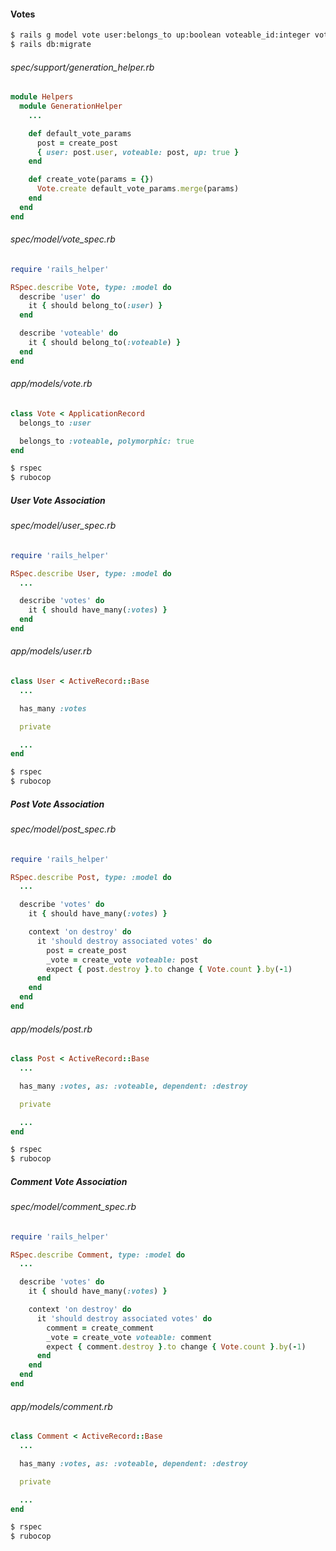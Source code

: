 #### Votes

```bash
$ rails g model vote user:belongs_to up:boolean voteable_id:integer voteable_type:string
$ rails db:migrate
```

###### spec/support/generation_helper.rb

```ruby
module Helpers
  module GenerationHelper
    ...

    def default_vote_params
      post = create_post
      { user: post.user, voteable: post, up: true }
    end

    def create_vote(params = {})
      Vote.create default_vote_params.merge(params)
    end
  end
end

```

###### spec/model/vote_spec.rb

```ruby
require 'rails_helper'

RSpec.describe Vote, type: :model do
  describe 'user' do
    it { should belong_to(:user) }
  end

  describe 'voteable' do
    it { should belong_to(:voteable) }
  end
end

```

###### app/models/vote.rb

```ruby
class Vote < ApplicationRecord
  belongs_to :user

  belongs_to :voteable, polymorphic: true
end

```

```bash
$ rspec
$ rubocop
```

##### User Vote Association

###### spec/model/user_spec.rb

```ruby
require 'rails_helper'

RSpec.describe User, type: :model do
  ...

  describe 'votes' do
    it { should have_many(:votes) }
  end
end

```

###### app/models/user.rb

```ruby
class User < ActiveRecord::Base
  ...

  has_many :votes

  private

  ...
end

```

```bash
$ rspec
$ rubocop
```

##### Post Vote Association

###### spec/model/post_spec.rb

```ruby
require 'rails_helper'

RSpec.describe Post, type: :model do
  ...

  describe 'votes' do
    it { should have_many(:votes) }

    context 'on destroy' do
      it 'should destroy associated votes' do
        post = create_post
        _vote = create_vote voteable: post
        expect { post.destroy }.to change { Vote.count }.by(-1)
      end
    end
  end
end

```

###### app/models/post.rb

```ruby
class Post < ActiveRecord::Base
  ...

  has_many :votes, as: :voteable, dependent: :destroy

  private

  ...
end

```

```bash
$ rspec
$ rubocop
```

##### Comment Vote Association

###### spec/model/comment_spec.rb

```ruby
require 'rails_helper'

RSpec.describe Comment, type: :model do
  ...

  describe 'votes' do
    it { should have_many(:votes) }

    context 'on destroy' do
      it 'should destroy associated votes' do
        comment = create_comment
        _vote = create_vote voteable: comment
        expect { comment.destroy }.to change { Vote.count }.by(-1)
      end
    end
  end
end

```

###### app/models/comment.rb

```ruby
class Comment < ActiveRecord::Base
  ...

  has_many :votes, as: :voteable, dependent: :destroy

  private

  ...
end

```

```bash
$ rspec
$ rubocop
```

